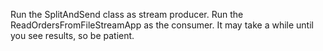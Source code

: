 Run the SplitAndSend class as stream producer.
Run the ReadOrdersFromFileStreamApp as the consumer. It may take a while until you see results, so be patient.
